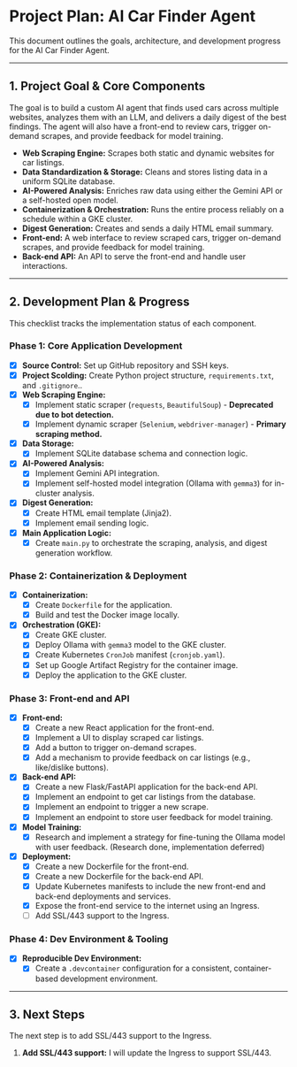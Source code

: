# Project Plan: AI Car Finder Agent

This document outlines the goals, architecture, and development progress for the AI Car Finder Agent.

---

## 1. Project Goal & Core Components

The goal is to build a custom AI agent that finds used cars across multiple websites, analyzes them with an LLM, and delivers a daily digest of the best findings. The agent will also have a front-end to review cars, trigger on-demand scrapes, and provide feedback for model training.

*   **Web Scraping Engine:** Scrapes both static and dynamic websites for car listings.
*   **Data Standardization & Storage:** Cleans and stores listing data in a uniform SQLite database.
*   **AI-Powered Analysis:** Enriches raw data using either the Gemini API or a self-hosted open model.
*   **Containerization & Orchestration:** Runs the entire process reliably on a schedule within a GKE cluster.
*   **Digest Generation:** Creates and sends a daily HTML email summary.
*   **Front-end:** A web interface to review scraped cars, trigger on-demand scrapes, and provide feedback for model training.
*   **Back-end API:** An API to serve the front-end and handle user interactions.

---

## 2. Development Plan & Progress

This checklist tracks the implementation status of each component.

### Phase 1: Core Application Development

*   [x] **Source Control:** Set up GitHub repository and SSH keys.
*   [x] **Project Scolding:** Create Python project structure, `requirements.txt`, and `.gitignore`..
*   [x] **Web Scraping Engine:**
    *   [x] Implement static scraper (`requests`, `BeautifulSoup`) - **Deprecated due to bot detection.**
    *   [x] Implement dynamic scraper (`Selenium`, `webdriver-manager`) - **Primary scraping method.**
*   [x] **Data Storage:**
    *   [x] Implement SQLite database schema and connection logic.
*   [x] **AI-Powered Analysis:**
    *   [x] Implement Gemini API integration.
    *   [x] Implement self-hosted model integration (Ollama with `gemma3`) for in-cluster analysis.
*   [x] **Digest Generation:**
    *   [x] Create HTML email template (Jinja2).
    *   [x] Implement email sending logic.
*   [x] **Main Application Logic:**
    *   [x] Create `main.py` to orchestrate the scraping, analysis, and digest generation workflow.

### Phase 2: Containerization & Deployment

*   [x] **Containerization:**
    *   [x] Create `Dockerfile` for the application.
    *   [x] Build and test the Docker image locally.
*   [x] **Orchestration (GKE):**
    *   [x] Create GKE cluster.
    *   [x] Deploy Ollama with `gemma3` model to the GKE cluster.
    *   [x] Create Kubernetes `CronJob` manifest (`cronjob.yaml`).
    *   [x] Set up Google Artifact Registry for the container image.
    *   [x] Deploy the application to the GKE cluster.

### Phase 3: Front-end and API

*   [x] **Front-end:**
    *   [x] Create a new React application for the front-end.
    *   [x] Implement a UI to display scraped car listings.
    *   [x] Add a button to trigger on-demand scrapes.
    *   [x] Add a mechanism to provide feedback on car listings (e.g., like/dislike buttons).
*   [x] **Back-end API:**
    *   [x] Create a new Flask/FastAPI application for the back-end API.
    *   [x] Implement an endpoint to get car listings from the database.
    *   [x] Implement an endpoint to trigger a new scrape.
    *   [x] Implement an endpoint to store user feedback for model training.
*   [x] **Model Training:**
    *   [x] Research and implement a strategy for fine-tuning the Ollama model with user feedback. (Research done, implementation deferred)
*   [x] **Deployment:**
    *   [x] Create a new Dockerfile for the front-end.
    *   [x] Create a new Dockerfile for the back-end API.
    *   [x] Update Kubernetes manifests to include the new front-end and back-end deployments and services.
    *   [x] Expose the front-end service to the internet using an Ingress.
    *   [ ] Add SSL/443 support to the Ingress.

### Phase 4: Dev Environment & Tooling

*   [x] **Reproducible Dev Environment:**
    *   [x] Create a `.devcontainer` configuration for a consistent, container-based development environment.

---

## 3. Next Steps

The next step is to add SSL/443 support to the Ingress.

1.  **Add SSL/443 support:** I will update the Ingress to support SSL/443.
